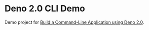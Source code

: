 # Deno 2.0 CLI Demo

Demo project for [Build a Command-Line Application using Deno 2.0](https://reverentgeek.com).
